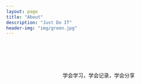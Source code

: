 ```yaml
---
layout: page
title: "About"
description: "Just Do IT"
header-img: "img/green.jpg"
---
```

<br><br><br><br>


<center>学会学习，学会记录，学会分享</center>

<br><br><br><br>

